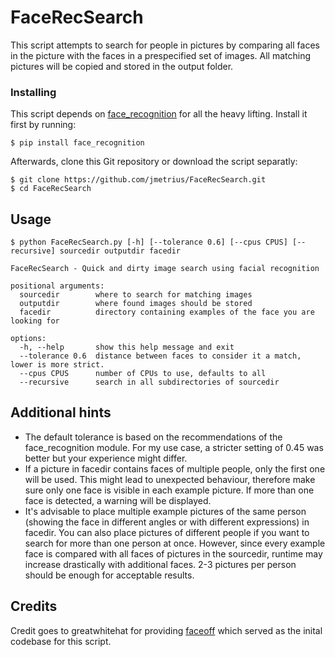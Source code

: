 # FaceRecSearch
This script attempts to search for people in pictures by comparing all faces in the picture with the faces in a prespecified set of images. All matching pictures will be copied and stored in the output folder.

### Installing
This script depends on [face_recognition](https://github.com/ageitgey/face_recognition) for all the heavy lifting.
Install it first by running:
```
$ pip install face_recognition
```
Afterwards, clone this Git repository or download the script separatly:
```
$ git clone https://github.com/jmetrius/FaceRecSearch.git
$ cd FaceRecSearch
```

## Usage
```
$ python FaceRecSearch.py [-h] [--tolerance 0.6] [--cpus CPUS] [--recursive] sourcedir outputdir facedir

FaceRecSearch - Quick and dirty image search using facial recognition

positional arguments:
  sourcedir        where to search for matching images
  outputdir        where found images should be stored
  facedir          directory containing examples of the face you are looking for

options:
  -h, --help       show this help message and exit
  --tolerance 0.6  distance between faces to consider it a match, lower is more strict.
  --cpus CPUS      number of CPUs to use, defaults to all
  --recursive      search in all subdirectories of sourcedir
```

## Additional hints
* The default tolerance is based on the recommendations of the face_recognition module. For my use case, a stricter setting of 0.45 was better but your experience might differ.
* If a picture in facedir contains faces of multiple people, only the first one will be used. This might lead to unexpected behaviour, therefore make sure only one face is visible in each example picture. If more than one face is detected, a warning will be displayed.
* It's advisable to place multiple example pictures of the same person (showing the face in different angles or with different expressions) in facedir. You can also place pictures of different people if you want to search for more than one person at once. However, since every example face is compared with all faces of pictures in the sourcedir, runtime may increase drastically with additional faces. 2-3 pictures per person should be enough for acceptable results.

## Credits
Credit goes to greatwhitehat for providing [faceoff](https://github.com/greatwhitehat/faceoff) which served as the inital codebase for this script.
